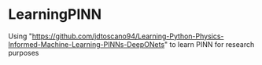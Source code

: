 # LearningPINN
Using "https://github.com/jdtoscano94/Learning-Python-Physics-Informed-Machine-Learning-PINNs-DeepONets" to learn PINN for research purposes
